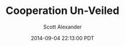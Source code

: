 ---
layout: podcast
title: "Cooperation Un-Veiled"
author: Scott Alexander
description: https://slatestarcodex.com/2014/09/04/cooperation-un-veiled/
date: 2014-09-04 22:13:00 PDT
length: 2986377
duration: 746
guid: cooperation-un-veiled
---